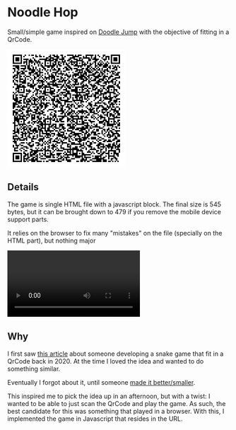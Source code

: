 # Noodle Hop

Small/simple game inspired on [Doodle Jump](https://doodlejump.pro) with the
objective of fitting in a QrCode.

![QrCode of the game](./noodle_hop.png)

## Details

The game is single HTML file with a javascript block. The final size is 545
bytes, but it can be brought down to 479 if you remove the mobile device support
parts.

It relies on the browser to fix many "mistakes" on the file (specially on the
HTML part), but nothing major

![Gameplay video](./noodle_hop.mkv)

## Why

I first saw
[this article](https://hackaday.com/2020/08/17/fitting-snake-into-a-qr-code)
about someone developing a snake game that fit in a QrCode back in 2020. At the
time I loved the idea and wanted to do something similar.

Eventually I forgot about it, until someone
[made it better/smaller](https://hackaday.com/2023/08/03/its-snake-in-a-qr-code-but-smaller).

This inspired me to pick the idea up in an afternoon, but with a twist: I wanted
to be able to just scan the QrCode and play the game. As such, the best
candidate for this was something that played in a browser. With this, I
implemented the game in Javascript that resides in the URL.
